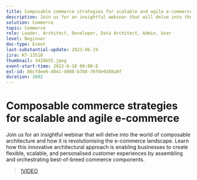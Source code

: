 ```yaml
---
title: Composable commerce strategies for scalable and agile e-commerce
description: Join us for an insightful webinar that will delve into the world of composable architecture and how it is revolutionising the e-commerce landscape. Learn how this innovative architectural approach is enabling businesses to create flexible, scalable, and personalised customer experiences by assembling and orchestrating best-of-breed commerce components.
solution: Commerce
topic: Commerce
role: Leader, Architect, Developer, Data Architect, Admin, User
level: Beginner
doc-type: Event
last-substantial-update: 2023-06-19
jira: KT-13510
thumbnail: 3420655.jpeg
event-start-time: 2023-6-18 09:00-8
exl-id: 86cfdee6-d041-4098-b768-70fde9388a8f
duration: 3602
---
```

# Composable commerce strategies for scalable and agile e-commerce

Join us for an insightful webinar that will delve into the world of composable architecture and how it is revolutionising the e-commerce landscape. Learn how this innovative architectural approach is enabling businesses to create flexible, scalable, and personalised customer experiences by assembling and orchestrating best-of-breed commerce components.

>[!VIDEO](https://video.tv.adobe.com/v/3420655/?learn=on)
